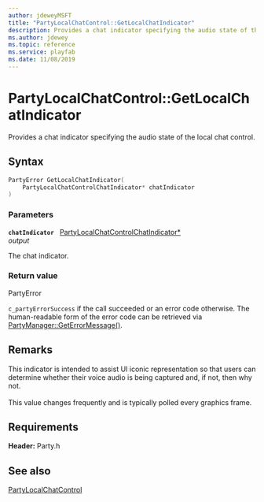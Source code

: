```yaml
---
author: jdeweyMSFT
title: "PartyLocalChatControl::GetLocalChatIndicator"
description: Provides a chat indicator specifying the audio state of the local chat control.
ms.author: jdewey
ms.topic: reference
ms.service: playfab
ms.date: 11/08/2019
---
```


# PartyLocalChatControl::GetLocalChatIndicator  

Provides a chat indicator specifying the audio state of the local chat control.  

## Syntax  
  
```cpp
PartyError GetLocalChatIndicator(  
    PartyLocalChatControlChatIndicator* chatIndicator  
)  
```  
  
### Parameters  
  
**`chatIndicator`** &nbsp; [PartyLocalChatControlChatIndicator*](../../../enums/partylocalchatcontrolchatindicator.md)  
*output*  
  
The chat indicator.  
  
  
### Return value  
PartyError
  
```c_partyErrorSuccess``` if the call succeeded or an error code otherwise. The human-readable form of the error code can be retrieved via [PartyManager::GetErrorMessage()](../../PartyManager/methods/partymanager_geterrormessage.md).
  
## Remarks  
  
This indicator is intended to assist UI iconic representation so that users can determine whether their voice audio is being captured and, if not, then why not. <br /><br /> This value changes frequently and is typically polled every graphics frame.
  
## Requirements  
  
**Header:** Party.h
  
## See also  
[PartyLocalChatControl](../partylocalchatcontrol.md)  

  
  
